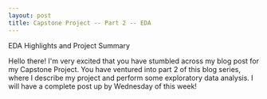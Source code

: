 ```yaml
---
layout: post
title: Capstone Project -- Part 2 -- EDA
---
```


EDA Highlights and Project Summary

Hello there! I'm very excited that you have stumbled across my blog post for my Capstone Project. You have ventured into part 2 of this blog series, where I describe my project and perform some exploratory data analysis. I will have a complete post up by Wednesday of this week!